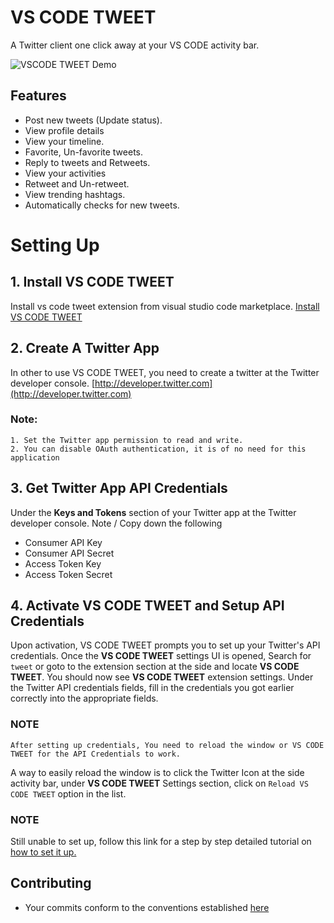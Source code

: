 # VS CODE TWEET
A Twitter client one click away at your VS CODE activity bar.

![VSCODE TWEET Demo](./demo.gif)

## Features
- Post new tweets (Update status).
- View profile details
- View your timeline.
- Favorite, Un-favorite tweets.
- Reply to tweets and Retweets.
- View your activities
- Retweet and Un-retweet.
- View trending hashtags.
- Automatically checks for new tweets.

# Setting Up
## 1. Install VS CODE TWEET
Install vs code tweet extension from visual studio code marketplace. [Install VS CODE TWEET](https://marketplace.visualstudio.com/items?itemName=ahkohd.vscode-tweet)

## 2. Create A Twitter App
In other to use VS CODE TWEET, you need to create a twitter at the Twitter developer console. [http://developer.twitter.com](http://developer.twitter.com)

### Note:
    1. Set the Twitter app permission to read and write.
    2. You can disable OAuth authentication, it is of no need for this application

## 3. Get Twitter App API Credentials
Under the **Keys and Tokens** section of your Twitter app at the Twitter developer console. Note / Copy down the following
- Consumer API Key
- Consumer API Secret
- Access Token Key
- Access Token Secret

## 4. Activate VS CODE TWEET and Setup API Credentials
Upon activation, VS CODE TWEET prompts you to set up your Twitter's API credentials.
Once the **VS CODE TWEET** settings UI is opened, Search for `tweet` or goto to the extension section at the side and locate **VS CODE TWEET**. You should now see **VS CODE TWEET** extension settings. Under the Twitter API credentials fields, fill in the credentials you got earlier correctly into the appropriate fields.

### NOTE
    After setting up credentials, You need to reload the window or VS CODE TWEET for the API Credentials to work.
A way to easily reload the window is to click the Twitter Icon at the side activity bar, under  **VS CODE TWEET** Settings section, click on `Reload VS CODE TWEET` option in the list.

###  NOTE
Still unable to set up, follow this link for a step by step detailed tutorial on [how to set it up.](https://medium.com/@victoraremu/tweeting-from-your-favorite-text-editor-uhh-vs-code-tweet)


## Contributing
 - Your commits conform to the conventions established [here
](https://github.com/conventional-changelog-archived-repos/conventional-changelog-angular/blob/master/convention.md)